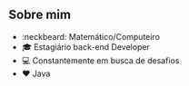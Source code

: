## Sobre mim
- :neckbeard:	Matemático/Computeiro
- :mortar_board: Estagiário back-end Developer
- :computer: Constantemente em busca de desafios
- :heart: Java


<!---
bulhoes1998/bulhoes1998 is a ✨ special ✨ repository because its `README.md` (this file) appears on your GitHub profile.
You can click the Preview link to take a look at your changes.
--->
